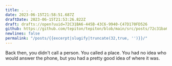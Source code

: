 ```yaml
---
title: . . .
date: 2023-06-15T21:58:51.687Z
draftDate: 2023-06-15T21:53:26.822Z
draft: drafts://open?uuid=72C31BA6-445B-43C6-9940-C47D170FD526
github: https://github.com/tepiton/tepiton/blob/main/src/posts/72c31ba6-445b-43c6-9940-c47d170fd526.md
newlines: false
permalink: "/posts/{{excerpt|slugify|truncate(32,true, '')}}/"
---
```

Back then, you didn't call a person. You called a place. You had no idea who would answer the phone, but you had a pretty good idea of where it was.
